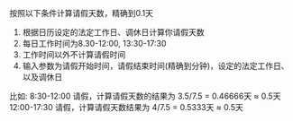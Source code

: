 按照以下条件计算请假天数，精确到0.1天
1. 根据日历设定的法定工作日、调休日计算你请假天数
2. 每日工作时间为8.30-12:00,  13:30-17:30
3. 工作时间以外不计算请假时间
4. 输入参数为请假开始时间，请假结束时间(精确到分钟)，设定的法定工作日、以及调休日

比如: 8:30-12:00 请假，计算请假天数的结果为 3.5/7.5 = 0.46666天 ≈ 0.5天
     12:00-17:30 请假，计算请假天数结果为 4/7.5 = 0.5333天 ≈ 0.5天
